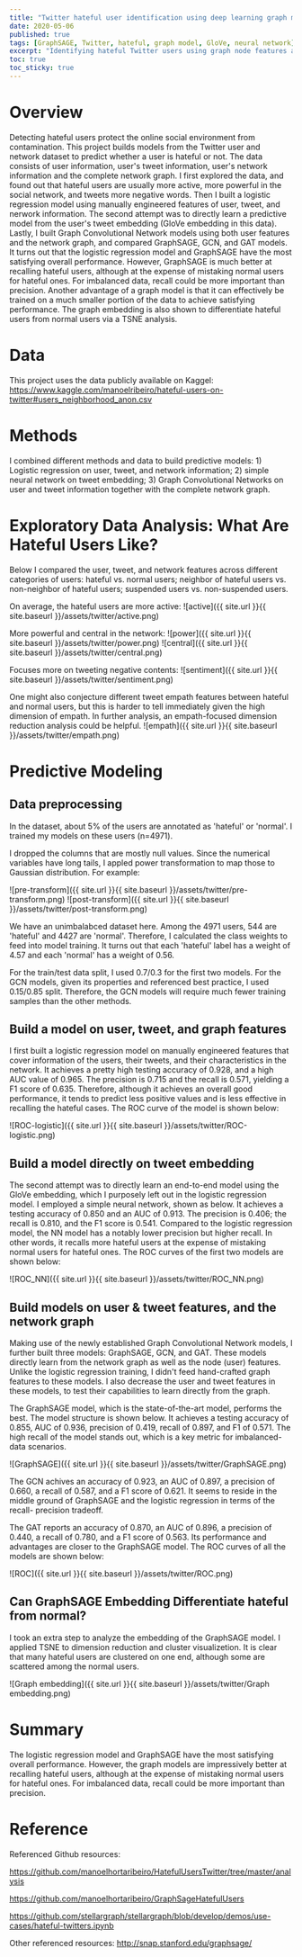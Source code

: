 ```yaml
---
title: "Twitter hateful user identification using deep learning graph models"
date: 2020-05-06
published: true
tags: [GraphSAGE, Twitter, hateful, graph model, GloVe, neural network]
excerpt: "Identifying hateful Twitter users using graph node features and graph network."
toc: true
toc_sticky: true
---
```


# Overview
Detecting hateful users protect the online social environment from contamination. This project builds models from the Twitter user and network dataset to predict whether a user is hateful or not. The data consists of user information, user's tweet information, user's network information and the complete network graph. I first explored the data, and found out that hateful users are usually more active, more powerful in the social network, and tweets more negative words. Then I built a logistic regression model using manually engineered features of user, tweet, and nerwork information. The second attempt was to directly learn a predictive model from the user's tweet embedding (GloVe embedding in this data). Lastly, I built Graph Convolutional Network models using both user features and the network graph, and compared GraphSAGE, GCN, and GAT models. It turns out that the logistic regression model and GraphSAGE have the most satisfying overall performance. However, GraphSAGE is much better at recalling hateful users, although at the expense of mistaking normal users for hateful ones. For imbalanced data, recall could be more important than precision. Another advantage of a graph model is that it can effectively be trained on a much smaller portion of the data to achieve satisfying performance. The graph embedding is also shown to differentiate hateful users from normal users via a TSNE analysis.

# Data
This project uses the data publicly available on Kaggel: https://www.kaggle.com/manoelribeiro/hateful-users-on-twitter#users_neighborhood_anon.csv

# Methods
I combined different methods and data to build predictive models: 1) Logistic regression on user, tweet, and network information; 2) simple neural network on tweet embedding; 3) Graph Convolutional Networks on user and tweet information together with the complete network graph. 

# Exploratory Data Analysis: What Are Hateful Users Like?
Below I compared the user, tweet, and network features across different categories of users: hateful vs. normal users; neighbor of hateful users vs. non-neighbor of hateful users; suspended users vs. non-suspended users.

On average, the hateful users are more active:
![active]({{ site.url }}{{ site.baseurl }}/assets/twitter/active.png)

More powerful and central in the network:
![power]({{ site.url }}{{ site.baseurl }}/assets/twitter/power.png)
![central]({{ site.url }}{{ site.baseurl }}/assets/twitter/central.png)

Focuses more on tweeting negative contents:
![sentiment]({{ site.url }}{{ site.baseurl }}/assets/twitter/sentiment.png)

One might also conjecture different tweet empath features between hateful and normal users, but this is harder to tell immediately given the high dimension of empath. In further analysis, an empath-focused dimension reduction analysis could be helpful.
![empath]({{ site.url }}{{ site.baseurl }}/assets/twitter/empath.png)

# Predictive Modeling
## Data preprocessing
In the dataset, about 5% of the users are annotated as 'hateful' or 'normal'. I trained my models on these users (n=4971).

I dropped the columns that are mostly null values. Since the numerical variables have long tails, I appled power transformation to map those to Gaussian distribution. For example: 

![pre-transform]({{ site.url }}{{ site.baseurl }}/assets/twitter/pre-transform.png)
![post-transform]({{ site.url }}{{ site.baseurl }}/assets/twitter/post-transform.png)

We have an unimbalabced dataset here. Among the 4971 users, 544 are 'hateful' and 4427 are 'normal'. Therefore, I calculated the class weights to feed into model training. It turns out that each 'hateful' label has a weight of 4.57 and each 'normal' has a weight of 0.56.

For the train/test data split, I used 0.7/0.3 for the first two models. For the GCN models, given its properties and referenced best practice, I used 0.15/0.85 split. Therefore, the GCN models will require much fewer training samples than the other methods.

## Build a model on user, tweet, and graph features
I first built a logistic regression model on manually engineered features that cover information of the users, their tweets, and their characteristics in the network. It achieves a pretty high testing accuracy of 0.928, and a high AUC value of 0.965. The precision is 0.715 and the recall is 0.571, yielding a F1 score of 0.635. Therefore, although it achieves an overall good performance, it tends to predict less positive values and is less effective in recalling the hateful cases. The ROC curve of the model is shown below:

![ROC-logistic]({{ site.url }}{{ site.baseurl }}/assets/twitter/ROC-logistic.png)

## Build a model directly on tweet embedding
The second attempt was to directly learn an end-to-end model using the GloVe embedding, which I purposely left out in the logistic regression model. I employed a simple neural network, shown as below. It achieves a testing accuracy of 0.850 and an AUC of 0.913. The precision is 0.406; the recall is 0.810, and the F1 score is 0.541. Compared to the logistic regression model, the NN model has a notably lower precision but higher recall. In other words, it recalls more hateful users at the expense of mistaking normal users for hateful ones. The ROC curves of the first two models are shown below:

![ROC_NN]({{ site.url }}{{ site.baseurl }}/assets/twitter/ROC_NN.png)


## Build models on user & tweet features, and the network graph
Making use of the newly established Graph Convolutional Network models, I further built three models: GraphSAGE, GCN, and GAT. These models directly learn from the network graph as well as the node (user) features. Unlike the logistic regression training, I didn't feed hand-crafted graph features to these models. I also decrease the user and tweet features in these models, to test their capabilities to learn directly from the graph.

The GraphSAGE model, which is the state-of-the-art model, performs the best. The model structure is shown below. It achieves a testing accuracy of 0.855, AUC of 0.936, precision of 0.419, recall of 0.897, and F1 of 0.571. The high recall of the model stands out, which is a key metric for imbalanced-data scenarios.

![GraphSAGE]({{ site.url }}{{ site.baseurl }}/assets/twitter/GraphSAGE.png)

The GCN achives an accuracy of 0.923, an AUC of 0.897, a precision of 0.660, a recall of 0.587, and a F1 score of 0.621. It seems to reside in the middle ground of GraphSAGE and the logistic regression in terms of the recall- precision tradeoff. 

The GAT reports an accuracy of 0.870, an AUC of 0.896, a precision of 0.440, a recall of 0.780, and a F1 score of 0.563. Its performance and advantages are closer to the GraphSAGE model. The ROC curves of all the models are shown below:

![ROC]({{ site.url }}{{ site.baseurl }}/assets/twitter/ROC.png)

## Can GraphSAGE Embedding Differentiate hateful from normal?
I took an extra step to analyze the embedding of the GraphSAGE model. I applied TSNE to dimension reduction and cluster visualizetion. It is clear that many hateful users are clustered on one end, although some are scattered among the normal users. 

![Graph embedding]({{ site.url }}{{ site.baseurl }}/assets/twitter/Graph embedding.png)


# Summary
The logistic regression model and GraphSAGE have the most satisfying overall performance. However, the graph models are impressively better at recalling hateful users, although at the expense of mistaking normal users for hateful ones. For imbalanced data, recall could be more important than precision. 

# Reference
Referenced Github resources:

https://github.com/manoelhortaribeiro/HatefulUsersTwitter/tree/master/analysis

https://github.com/manoelhortaribeiro/GraphSageHatefulUsers

https://github.com/stellargraph/stellargraph/blob/develop/demos/use-cases/hateful-twitters.ipynb

Other referenced resources: http://snap.stanford.edu/graphsage/




